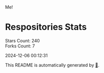 Me!

# Respositories Stats
Stars Count: 240  
Forks Count: 7

2024-12-06 00:12:31  

This README is automatically generated by [🐰](https://github.com/rnitta/rnitta).
